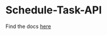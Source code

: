 # Schedule-Task-API
Find the docs <a href="https://docs.google.com/document/d/1RhtJtiig9VHRdPYsvAra4AwiMz5xjrERR76HdIk4LXc/edit?usp=sharing">here</a>
